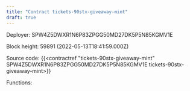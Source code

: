 ```yaml
---
title: "Contract tickets-90stx-giveaway-mint"
draft: true
---
```

Deployer: SPW4Z5DWXR1N6P83ZPGG50MD27DK5P5N85KGMV1E


 



Block height: 59891 (2022-05-13T18:41:59.000Z)

Source code: {{<contractref "tickets-90stx-giveaway-mint" SPW4Z5DWXR1N6P83ZPGG50MD27DK5P5N85KGMV1E tickets-90stx-giveaway-mint>}}

Functions:


